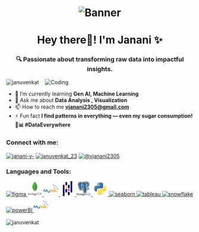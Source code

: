 <h1 align="center">
    <img src="https://boffinsacademy.com/wp-content/uploads/2024/05/Data-Science-Course-in-Nagpur-1.png" 
         alt="Banner" 
         width="100%" 
         style="height: 250px; object-fit: cover;" />
</h1>


<h1 align="center">Hey there👋! I'm Janani ✨ </h1>
<h3 align="center">🔍 Passionate about transforming raw data into impactful insights.</h3>

<img align="right" alt="Coding" width="400" src="https://encrypted-tbn0.gstatic.com/images?q=tbn:ANd9GcQ7Hz4Cyb3TuEYannh7eI3jkm9LPsdop7FIxQ&s" />

<p align="left"> <img src="https://komarev.com/ghpvc/?username=januvenkat&label=Profile%20views&color=0e75b6&style=flat" alt="januvenkat" /> </p>

- 🌱 I’m currently learning **Gen AI, Machine Learning**  
- 💬 Ask me about **Data Analysis , Visualization**  
- 📫 How to reach me **vjanani2305@gmail.com**  
- ⚡ Fun fact **I find patterns in everything — even my sugar consumption!🍬📊 #DataEverywhere**  

<h3 align="left">Connect with me:</h3>
<p align="left">
<a href="https://linkedin.com/in/janani-v-" target="blank"><img align="center" src="https://raw.githubusercontent.com/rahuldkjain/github-profile-readme-generator/master/src/images/icons/Social/linked-in-alt.svg" alt="janani-v-" height="30" width="40" /></a>
<a href="https://kaggle.com/januvenkat_23" target="blank"><img align="center" src="https://raw.githubusercontent.com/rahuldkjain/github-profile-readme-generator/master/src/images/icons/Social/kaggle.svg" alt="januvenkat_23" height="30" width="40" /></a>
<a href="https://www.hackerearth.com/@vjanani2305" target="blank"><img align="center" src="https://raw.githubusercontent.com/rahuldkjain/github-profile-readme-generator/master/src/images/icons/Social/hackerearth.svg" alt="@vjanani2305" height="30" width="40" /></a>
</p>

<h3 align="left">Languages and Tools:</h3>
<p align="left">
<a href="https://www.figma.com/" target="_blank" rel="noreferrer"> <img src="https://www.vectorlogo.zone/logos/figma/figma-icon.svg" alt="figma" width="40" height="40"/> </a> 
<a href="https://www.mongodb.com/" target="_blank" rel="noreferrer"> <img src="https://raw.githubusercontent.com/devicons/devicon/master/icons/mongodb/mongodb-original-wordmark.svg" alt="mongodb" width="40" height="40"/> </a> 
<a href="https://www.mysql.com/" target="_blank" rel="noreferrer"> <img src="https://raw.githubusercontent.com/devicons/devicon/master/icons/mysql/mysql-original-wordmark.svg" alt="mysql" width="40" height="40"/> </a> 
<a href="https://pandas.pydata.org/" target="_blank" rel="noreferrer"> <img src="https://raw.githubusercontent.com/devicons/devicon/2ae2a900d2f041da66e950e4d48052658d850630/icons/pandas/pandas-original.svg" alt="pandas" width="40" height="40"/> </a> 
<a href="https://www.postgresql.org" target="_blank" rel="noreferrer"> <img src="https://raw.githubusercontent.com/devicons/devicon/master/icons/postgresql/postgresql-original-wordmark.svg" alt="postgresql" width="40" height="40"/> </a> 
<a href="https://www.python.org" target="_blank" rel="noreferrer"> <img src="https://raw.githubusercontent.com/devicons/devicon/master/icons/python/python-original.svg" alt="python" width="40" height="40"/> </a> 
<a href="https://seaborn.pydata.org/" target="_blank" rel="noreferrer"> <img src="https://seaborn.pydata.org/_images/logo-mark-lightbg.svg" alt="seaborn" width="40" height="40"/> </a> 
<a href="https://www.tableau.com/" target="_blank" rel="noreferrer"> <img src="https://logos-world.net/wp-content/uploads/2021/10/Tableau-Emblem.png" alt="tableau" width="40" height="40"/> </a>
<a href="https://www.snowflake.com/" target="_blank" rel="noreferrer"> <img src="https://upload.wikimedia.org/wikipedia/commons/thumb/f/ff/Snowflake_Logo.svg/2560px-Snowflake_Logo.svg.png" alt="snowflake" width="60" height="40"/> </a>
<a href="https://powerbi.microsoft.com/" target="_blank" rel="noreferrer"> <img src="https://upload.wikimedia.org/wikipedia/commons/c/cf/New_Power_BI_Logo.svg" alt="powerBI" width="40" height="40"/> </a>
<a href="https://www.w3schools.com/sql/" target="_blank" rel="noreferrer"> <img src="https://raw.githubusercontent.com/devicons/devicon/master/icons/mysql/mysql-original-wordmark.svg" alt="SQL" width="40" height="40"/> </a>
</p>


<p><img align="center" src="https://github-readme-stats.vercel.app/api/top-langs?username=januvenkat&show_icons=true&locale=en&layout=compact" alt="januvenkat" /></p>
